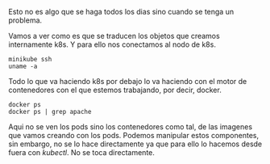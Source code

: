 Esto no es algo que se haga todos los dias sino cuando se tenga un problema.

Vamos a ver como es que se traducen los objetos que creamos internamente k8s. Y para ello nos conectamos al nodo de k8s.

```
minikube ssh
uname -a

```

Todo lo que va haciendo k8s por debajo lo va haciendo con el motor de contenedores con el que estemos trabajando, por decir, docker.

```
docker ps
docker ps | grep apache
```

Aqui no se ven los pods sino los contenedores como tal, de las imagenes que vamos creando con los pods.
Podemos manipular estos componentes, sin embargo, no se lo hace directamente ya que para ello lo hacemos desde fuera con _kubectl_. No se toca directamente.
